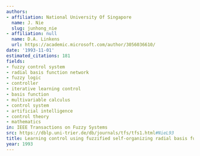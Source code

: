 ```yaml
---
authors:
- affiliation: National University Of Singapore
  name: J. Nie
  slug: junhong_nie
- affiliation: null
  name: D.A. Linkens
  url: https://academic.microsoft.com/author/3056036610/
date: '1993-11-01'
estimated_citations: 181
fields:
- fuzzy control system
- radial basis function network
- fuzzy logic
- controller
- iterative learning control
- basis function
- multivariable calculus
- control system
- artificial intelligence
- control theory
- mathematics
in: IEEE Transactions on Fuzzy Systems
src: https://dblp.uni-trier.de/db/journals/tfs/tfs1.html#NieL93
title: Learning control using fuzzified self-organizing radial basis function network
year: 1993
---
```

